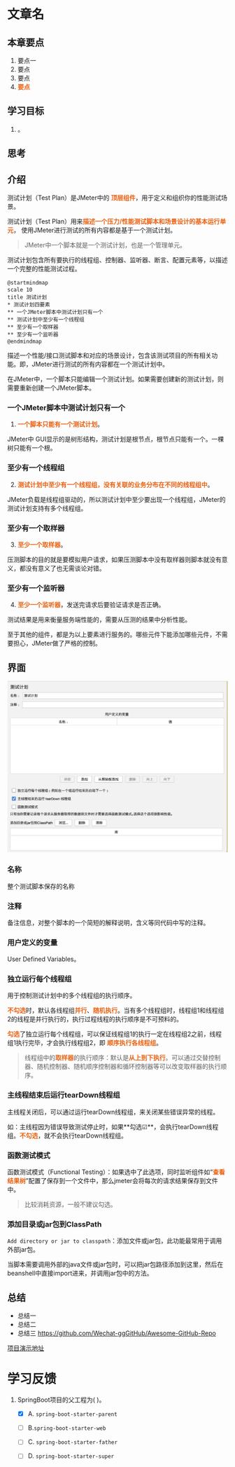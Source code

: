 # 文章名
## 本章要点
1. 要点一
1. 要点
1. 要点
1. **要点**


## 学习目标

1. 。


## 思考

## 介绍

测试计划（Test Plan）是JMeter中的 **顶层组件**，用于定义和组织你的性能测试场景。

测试计划（Test Plan）用来**描述一个压力/性能测试脚本和场景设计的基本运行单元**， 使用JMeter进行测试的所有内容都是基于一个测试计划。

>JMeter中一个脚本就是一个测试计划，也是一个管理单元。


测试计划包含所有要执行的线程组、控制器、监听器、断言、配置元素等，以描述一个完整的性能测试过程。



```plantuml
@startmindmap
scale 10
title 测试计划
* 测试计划四要素
** 一个JMeter脚本中测试计划只有一个
** 测试计划中至少有一个线程组
** 至少有一个取样器
** 至少有一个监听器
@endmindmap
```

描述一个性能/接口测试脚本和对应的场景设计，包含该测试项目的所有相关功能。即，JMeter进行测试的所有内容都在一个测试计划中。

在JMeter中，一个脚本只能编辑一个测试计划。如果需要创建新的测试计划，则需要重新创建一个JMeter脚本。

### 一个JMeter脚本中测试计划只有一个

1. **一个脚本只能有一个测试计划**。

JMeter中 GUI显示的是树形结构，测试计划是根节点，根节点只能有一个。一棵树只能有一个根。

### 至少有一个线程组


2. **测试计划中至少有一个线程组，没有关联的业务分布在不同的线程组中**。
  
JMeter负载是线程组驱动的，所以测试计划中至少要出现一个线程组，JMeter的测试计划支持有多个线程组。

### 至少有一个取样器

3. **至少一个取样器**。

压测脚本的目的就是要模拟用户请求，如果压测脚本中没有取样器则脚本就没有意义，都没有意义了也无需谈论对错。

### 至少有一个监听器

4. **至少一个监听器**，发送完请求后要验证请求是否正确。

测试结果是用来衡量服务端性能的，需要从压测的结果中分析性能。

至于其他的组件，都是为以上要素进行服务的。哪些元件下能添加哪些元件，不需要担心，JMeter做了严格的控制。


## 界面

![](assets/20230608145819.png)

### 名称

整个测试脚本保存的名称

### 注释

备注信息，对整个脚本的一个简短的解释说明，含义等同代码中写的注释。

### 用户定义的变量

User Defined Variables。

[](./2002B_用户定义的变量.md)


### 独立运行每个线程组

用于控制测试计划中的多个线程组的执行顺序。

**不勾选**时，默认各线程组**并行**、**随机执行**。当有多个线程组时，线程组1和线程组2的线程是并行执行的，执行过程线程的执行顺序是不可预料的。

**勾选**了独立运行每个线程组，可以保证线程组1的执行一定在线程组2之前，线程组1执行完毕，才会执行线程组2，即 **顺序执行各线程组**。

>线程组中的**取样器**的执行顺序：默认是**从上到下执行**。可以通过交替控制器、随机控制器、随机顺序控制器和循环控制器等可以改变取样器的执行顺序。

### 主线程结束后运行tearDown线程组

主线程关闭后，可以通过运行tearDown线程组，来关闭某些错误异常的线程。

如：主线程因为错误导致测试停止时，如果**勾选☑**️，会执行tearDown线程组。**不勾选**，就不会执行tearDown线程组。

### 函数测试模式

函数测试模式（Functional Testing）：如果选中了此选项，同时监听组件如“**查看结果树**”配置了保存到一个文件中，那么jmeter会将每次的请求结果保存到文件中。
　
>比较消耗资源，一般不建议勾选。

### 添加目录或jar包到ClassPath

`Add directory or jar to classpath`：添加文件或jar包，此功能最常用于调用外部jar包。

当脚本需要调用外部的java文件或jar包时，可以把jar包路径添加到这里，然后在beanshell中直接import进来，并调用jar包中的方法。




## 总结
- 总结一
- 总结二
- 总结三
https://github.com/Wechat-ggGitHub/Awesome-GitHub-Repo

[项目演示地址](https://github.com/testeru-pro/junit5-demo/tree/main/junit5-basic)


# 学习反馈

1. SpringBoot项目的父工程为( )。

   - [x] A. `spring-boot-starter-parent`
   - [ ] B.`spring-boot-starter-web`
   - [ ] C. `spring-boot-starter-father`
   - [ ] D. `spring-boot-starter-super`


<style>
  strong {
    color: #ea6010;
    font-weight: bolder;
  }
  .reveal blockquote {
    font-style: unset;
  }
</style>


